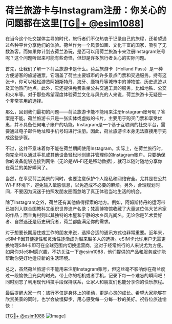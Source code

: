 # 荷兰旅游卡与Instagram注册：你关心的问题都在这里[[TG💪+ @esim1088](https://t.me/s/esim1088)]

在当今这个社交媒体主导的时代，旅行者们不仅热衷于记录自己的旅程，还希望通过各种平台分享他们的体验。荷兰作为一个风景如画、文化丰富的国家，吸引了无数游客。而如果你计划去荷兰游玩，是否可以用荷兰旅游卡来注册Instagram账号呢？这个问题听起来可能有些奇怪，但却是许多旅行者关心的实际问题。

首先，让我们了解一下荷兰旅游卡是什么。荷兰旅游卡（Holland Pass）是一种方便游客的旅游通票，它涵盖了荷兰主要城市的许多景点门票和交通服务。持有这张卡，你可以轻松游览阿姆斯特丹、海牙、鹿特丹等城市中的博物馆、历史遗迹以及其他热门地点。此外，它还提供免费乘坐公共交通工具的服务，比如地铁、公交和火车等。对于那些希望深度体验荷兰文化与风光的人来说，荷兰旅游卡无疑是一个非常实用的选择。

那么，回到我们最初的问题——荷兰旅游卡能不能用来注册Instagram账号呢？答案是不能。荷兰旅游卡只是一张实体或虚拟的卡片，主要用于购买门票和享受优惠，并不具备任何电子账户的功能。Instagram是一个基于互联网的社交平台，需要通过电子邮件地址和手机号码进行注册。因此，荷兰旅游卡本身无法直接用于完成这些步骤。

不过，这并不意味着你不能在荷兰期间使用Instagram。实际上，在荷兰旅行时，你完全可以通过手机或其他设备轻松地创建并管理你的Instagram账户。只要确保你的设备能够连接到网络（无论是Wi-Fi还是移动数据），就可以随时随地分享你在荷兰的美好瞬间了。

当然，在享受荷兰美景的同时，也要注意保护个人隐私和网络安全。尤其是在公共Wi-Fi环境下，避免输入敏感信息，以免造成不必要的麻烦。另外，合理规划时间，不要因为沉迷于拍照发朋友圈而忽略了真正体验当地生活的机会。

除了Instagram之外，荷兰还有其他值得探索的地方。例如，阿姆斯特丹的运河带已被列入联合国教科文组织世界遗产名录；梵高博物馆收藏了大量这位伟大艺术家的作品；而羊角村则以其独特的木屋和宁静的水乡风光闻名。无论你是艺术爱好者、自然迷还是历史研究者，荷兰都能满足你的需求。

对于想要长期居住或工作的朋友来说，选择合适的通讯方式也非常重要。近年来，eSIM卡因其便捷性和灵活性逐渐成为越来越多人的选择。eSIM卡允许用户无需更换物理SIM卡即可在全球范围内切换运营商，这对于经常旅行的人来说尤为方便。如果你对eSIM感兴趣，不妨关注一下@esim1088，他们提供的产品和服务或许能帮助你更好地适应新的生活环境。

总之，虽然荷兰旅游卡不能用来注册Instagram账号，但这丝毫不影响你在荷兰度过一段愉快且充实的时光。带上你的相机或者手机，记录下每一个难忘的瞬间吧！同时别忘了利用现代科技手段保持联系，让家人和朋友们也能分享你的快乐旅程。

最后提醒大家一句：旅行不仅是身体上的移动，更是心灵的成长。希望大家能够在欣赏美景的同时，也学会放慢脚步，用心感受每一分每一秒的美好。祝各位旅途愉快！

[[TG💪+ @esim1088](https://t.me/s/esim1088) ![Image](https://i.postimg.cc/4NQfJmqS/Snipaste-2025-05-13-00-14-12.png)]